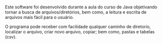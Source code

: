 Este software foi desenvolvido durante a aula do curso de Java objetivando tornar a busca de arquivos/diretórios, bem como, 
a leitura e escrita de arquivos mais fácil para o usuário.

O programa pode receber com facilidade qualquer caminho de diretorio, localizar o arquivo, criar novo arquivo, copiar;
bem como, pastas e tabelas (csv).
